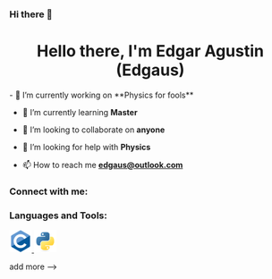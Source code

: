 ### Hi there 👋
<h1 align="center">Hello there, I'm Edgar Agustin (Edgaus)</h1>
- 🔭 I’m currently working on **Physics for fools**

- 🌱 I’m currently learning **Master**

- 👯 I’m looking to collaborate on **anyone**

- 🤝 I’m looking for help with **Physics**

- 📫 How to reach me **edgaus@outlook.com**

<h3 align="left">Connect with me:</h3>
<p align="left">
</p>

<h3 align="left">Languages and Tools:</h3>
<p align="left"> <a href="https://www.cprogramming.com/" target="_blank" rel="noreferrer"> <img src="https://raw.githubusercontent.com/devicons/devicon/master/icons/c/c-original.svg" alt="c" width="40" height="40"/> </a> <a href="https://www.python.org" target="_blank" rel="noreferrer"> <img src="https://raw.githubusercontent.com/devicons/devicon/master/icons/python/python-original.svg" alt="python" width="40" height="40"/> </a> </p>

add more 
-->
